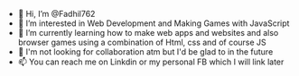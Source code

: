 - 👋 Hi, I’m @Fadhil762
- 👀 I’m interested in Web Development and Making Games with JavaScript
- 🌱 I’m currently learning how to make web apps and websites and also browser games using a combination of Html, css and of course JS
- 💞️ I'm not looking for collaboration atm but I'd be glad to in the future
- 📫 You can reach me on Linkdin or my personal FB which I will link later

<!---
Fadhil762/Fadhil762 is a ✨ special ✨ repository because its `README.md` (this file) appears on your GitHub profile.
You can click the Preview link to take a look at your changes.
--->
